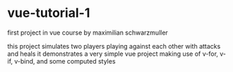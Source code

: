 # vue-tutorial-1
first project in vue course by maximilian schwarzmuller

this project simulates two players playing against each other with attacks and heals
it demonstrates a very simple vue project making use of v-for, v-if, v-bind, and some computed styles

